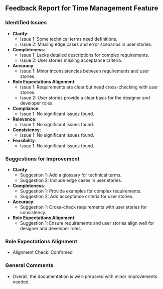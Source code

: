 ## Feedback Report for Time Management Feature

### Identified Issues
- **Clarity**: 
  - Issue 1: Some technical terms need definitions.
  - Issue 2: Missing edge cases and error scenarios in user stories.
- **Completeness**: 
  - Issue 1: Lacks detailed descriptions for complex requirements.
  - Issue 2: User stories missing acceptance criteria.
- **Accuracy**: 
  - Issue 1: Minor inconsistencies between requirements and user stories.
- **Role Expectations Alignment**: 
  - Issue 1: Requirements are clear but need cross-checking with user stories.
  - Issue 2: User stories provide a clear basis for the designer and developer roles.
- **Compliance**: 
  - Issue 1: No significant issues found.
- **Relevance**: 
  - Issue 1: No significant issues found.
- **Consistency**: 
  - Issue 1: No significant issues found.
- **Feasibility**: 
  - Issue 1: No significant issues found.

### Suggestions for Improvement
- **Clarity**: 
  - Suggestion 1: Add a glossary for technical terms.
  - Suggestion 2: Include edge cases in user stories.
- **Completeness**: 
  - Suggestion 1: Provide examples for complex requirements.
  - Suggestion 2: Add acceptance criteria for user stories.
- **Accuracy**: 
  - Suggestion 1: Cross-check requirements with user stories for consistency.
- **Role Expectations Alignment**:
  - Suggestion 1: Ensure requirements and user stories align well for designer and developer roles.

### Role Expectations Alignment
- Alignment Check: Confirmed

### General Comments
- Overall, the documentation is well-prepared with minor improvements needed.
